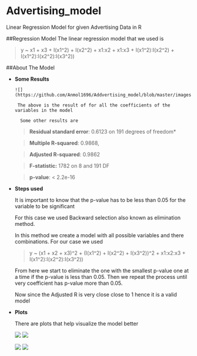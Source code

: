 # Advertising_model
Linear Regression Model for given Advertising Data in R

##Regression Model
The linear regression model that we used is
> y ~ x1 + x3 + I(x1^2) + I(x2^2) + x1:x2 + x1:x3 + I(x1^2):I(x2^2) + I(x1^2):I(x2^2):I(x3^2))


##About The Model
* **Some Results** 
    
      ![](https://github.com/Anmol1696/Addvertising_model/blob/master/images/coeficients.png)
        
       The above is the result of for all the coefficients of the variables in the model
        
        Some other results are
    > **Residual standard error**: 0.6123 on 191 degrees of freedom*
    
    >**Multiple R-squared**:  0.9868,	
   
     >**Adjusted R-squared**:  0.9862
    
    >**F-statistic:**  1782 on 8 and 191 DF
    
    >**p-value**: < 2.2e-16

* **Steps used**

    It is important to know that the p-value has to be less than 0.05 for the variable to be significant

    For this case we used Backward selection also known as elimination method. 
    
    In this method we create a model with all possible variables and there combinations. For our case we used
    > y ~ (x1 + x2 + x3)^2 + (I(x1^2) + I(x2^2) + I(x3^2))^2 + x1:x2:x3 + I(x1^2):I(x2^2):I(x3^2))
    
    From here we start to eliminate the one with the smallest p-value one at a time if the p-value is less than 0.05. Then we repeat the process until very coefficient has p-value more than 0.05.
    
    Now since the Adjusted R is very close close to 1 hence it is a valid model
    
* **Plots**
    
    There are plots that help visualize the model better

    ![](https://github.com/Anmol1696/Addvertising_model/blob/master/images/Residuals_Fitted.png) ![](https://github.com/Anmol1696/Addvertising_model/blob/master/images/normal_q-q.png)
    
    ![](https://github.com/Anmol1696/Addvertising_model/blob/master/images/scale-location.png) ![](https://github.com/Anmol1696/Addvertising_model/blob/master/images/residual_leverage.png) 